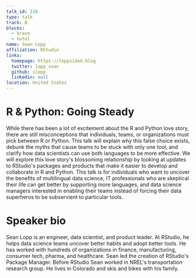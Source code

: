 ```yaml
---
talk_id: 218
type: talk
track: B
blocks:
  - bravo
  - hotel
name: Sean Lopp
affiliation: RStudio
links:
  homepage: https://loppsided.blog
  twitter: lopp_sean
  github: slopp
  linkedin: null
location: United States
---
```


# R & Python: Going Steady

While there has been a lot of excitement about the R and Python love story, there are still misconceptions that individuals, teams, or organizations must pick between R or Python. This talk will explain why this false choice exists, debunk the myths that cause teams to be stuck with only one tool, and clarify how data scientists can use both languages to be more effective. We will explore this love story's blossoming relationship by looking at updates to RStudio's packages and products that make it easier to develop and collaborate in R and Python. This talk is for individuals who want to uncover the benefits of multilingual data science, IT professionals who are skeptical their life can get better by supporting more languages, and data science managers interested in enabling their teams instead of forcing their data superheros to be subservient to particular tools.

# Speaker bio

Sean Lopp is an engineer, data scientist, and product leader. At RStudio, he helps data science teams uncover better habits and adopt better tools. He has worked with hundreds of organizations in finance, manufacturing, consumer tech, pharma, and healthcare. Sean led the creation of RStudio's Package Manager. Before RStudio Sean worked in NREL's transportation research group. He lives in Colorado and skis and bikes with his family.
